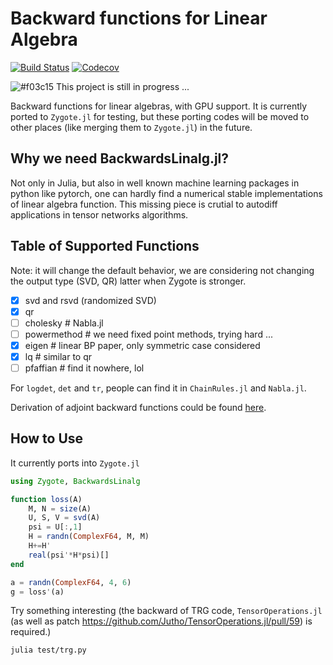 # Backward functions for Linear Algebra

[![Build Status](https://travis-ci.com/GiggleLiu/BackwardsLinalg.jl.svg?branch=master)](https://travis-ci.com/GiggleLiu/BackwardsLinalg.jl)
[![Codecov](https://codecov.io/gh/GiggleLiu/BackwardsLinalg.jl/branch/master/graph/badge.svg)](https://codecov.io/gh/GiggleLiu/BackwardsLinalg.jl)

![#f03c15](https://placehold.it/15/f03c15/000000?text=+) This project is still in progress ...

Backward functions for linear algebras, with GPU support.
It is currently ported to `Zygote.jl` for testing, but these porting codes will be moved to other places (like merging them to `Zygote.jl`) in the future.

## Why we need BackwardsLinalg.jl?
Not only in Julia, but also in well known machine learning packages in python like pytorch, one can hardly find a numerical stable implementations of linear algebra function. This missing piece is crutial to autodiff applications in tensor networks algorithms.

## Table of Supported Functions

Note: it will change the default behavior, we are considering not changing the output type (SVD, QR) latter when Zygote is stronger.

- [x] svd and rsvd (randomized SVD)
- [x] qr
- [ ] cholesky   # Nabla.jl
- [ ] powermethod   # we need fixed point methods, trying hard ...
- [x] eigen      # linear BP paper, only symmetric case considered
- [x] lq         # similar to qr
- [ ] pfaffian    # find it nowhere, lol

For `logdet`, `det` and `tr`, people can find it in `ChainRules.jl` and `Nabla.jl`.

Derivation of adjoint backward functions could be found [here](https://giggleliu.github.io/2019/04/02/einsumbp.html).

## How to Use
It currently ports into `Zygote.jl`
```julia
using Zygote, BackwardsLinalg

function loss(A)
    M, N = size(A)
    U, S, V = svd(A)
    psi = U[:,1]
    H = randn(ComplexF64, M, M)
    H+=H'
    real(psi'*H*psi)[]
end

a = randn(ComplexF64, 4, 6)
g = loss'(a)
```

Try something interesting (the backward of TRG code, `TensorOperations.jl` (as well as patch https://github.com/Jutho/TensorOperations.jl/pull/59) is required.)
```bash
julia test/trg.py
```
